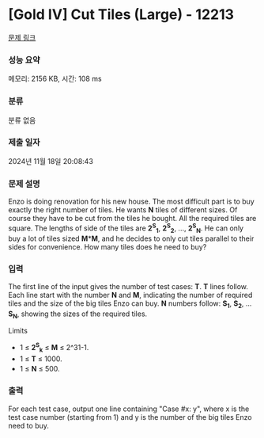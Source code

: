 # [Gold IV] Cut Tiles (Large) - 12213 

[문제 링크](https://www.acmicpc.net/problem/12213) 

### 성능 요약

메모리: 2156 KB, 시간: 108 ms

### 분류

분류 없음

### 제출 일자

2024년 11월 18일 20:08:43

### 문제 설명

<p>Enzo is doing renovation for his new house. The most difficult part is to buy exactly the right number of tiles. He wants <strong>N</strong> tiles of different sizes. Of course they have to be cut from the tiles he bought. All the required tiles are square. The lengths of side of the tiles are <strong>2</strong><strong><sup>S</sup></strong><strong><sub>1</sub></strong>, <strong>2</strong><strong><sup>S</sup></strong><strong><sub>2</sub></strong>, ..., <strong>2</strong><strong><sup>S</sup></strong><strong><sub>N</sub></strong>. He can only buy a lot of tiles sized <strong>M</strong>*<strong>M</strong>, and he decides to only cut tiles parallel to their sides for convenience. How many tiles does he need to buy?</p>

### 입력 

 <p>The first line of the input gives the number of test cases: <strong>T</strong>. <strong>T</strong> lines follow. Each line start with the number <strong>N</strong> and <strong>M</strong>, indicating the number of required tiles and the size of the big tiles Enzo can buy. <strong>N</strong> numbers follow: <strong>S</strong><strong><sub>1</sub></strong>, <strong>S</strong><strong><sub>2</sub></strong>, ... <strong>S</strong><strong><sub>N</sub></strong>, showing the sizes of the required tiles.</p>

<p>Limits</p>

<ul>
	<li>1 ≤ <strong>2</strong><strong><sup>S</sup></strong><strong><sub>k</sub></strong> ≤ <strong>M</strong> ≤ 2^31-1.</li>
	<li><span style="line-height:1.6em">1 ≤ </span><strong style="line-height:1.6em">T</strong><span style="line-height:1.6em"> ≤ 1000.</span></li>
	<li>1 ≤ <strong>N</strong> ≤ 500.</li>
</ul>

### 출력 

 <p>For each test case, output one line containing "Case #x: y", where x is the test case number (starting from 1) and y is the number of the big tiles Enzo need to buy.</p>

